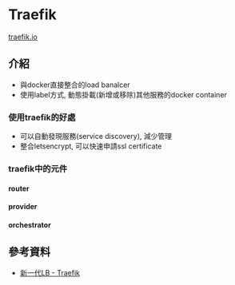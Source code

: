 # Traefik

[traefik.io](https://doc.traefik.io/)

## 介紹

- 與docker直接整合的load banalcer
- 使用label方式, 動態掛載(新增或移除)其他服務的docker container


### 使用traefik的好處

- 可以自動發現服務(service discovery), 減少管理
- 整合letsencrypt, 可以快速申請ssl certificate


### traefik中的元件

#### router

#### provider

#### orchestrator


## 參考資料

- [新一代LB - Traefik](https://peihsinsu.gitbooks.io/docker-note-book/content/xin-yi-dai-lb-traefik.html)
